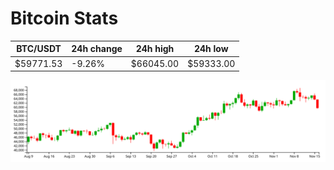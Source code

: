 # Bitcoin Stats

BTC/USDT|24h change|24h high|24h low|
|---|---|---|---|
|$59771.53|-9.26%|$66045.00|$59333.00|

<img src="./chart.svg">
